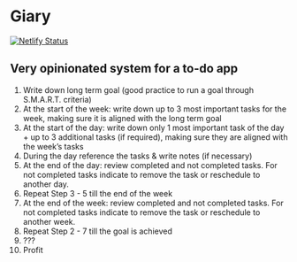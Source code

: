 # Giary

[![Netlify Status](https://api.netlify.com/api/v1/badges/e8a18549-0211-4bff-8b49-4a64693c2697/deploy-status)](https://app.netlify.com/sites/giary/deploys)

## Very opinionated system for a to-do app
1. Write down long term goal (good practice to run a goal through S.M.A.R.T. criteria)
2. At the start of the week: write down up to 3 most important tasks for the week, making sure it is aligned with the long term goal
3. At the start of the day: write down only 1 most important task of the day + up to 3 additional tasks (if required), making sure they are aligned with the week’s tasks
4. During the day reference the tasks & write notes (if necessary)
5. At the end of the day: review completed and not completed tasks. For not completed tasks indicate to remove the task or reschedule to another day.
6. Repeat Step 3 - 5 till the end of the week 
7. At the end of the week: review completed and not completed tasks. For not completed tasks indicate to remove the task or reschedule to another week.
8. Repeat Step 2 - 7 till the goal is achieved
9. ???
10. Profit

